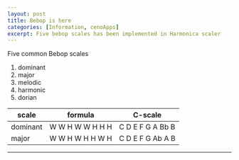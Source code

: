 ```yaml
---
layout: post
title: Bebop is here
categories: [Information, cenoApps]
excerpt: Five bebop scales has been implemented in Harmonica scaler
---
```


Five common Bebop scales   

1. dominant
2. major
3. melodic
4. harmonic
5. dorian


| scale          | formula          | C-scale           |
| -------------- | -----------------| ----------------- |
| dominant       | W W H W W H H H  |  C D E F G A Bb B |
| major          | W W H W H H W H  |  C D E F G Ab A B |





---------------------------------------
